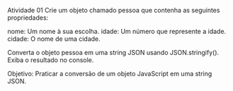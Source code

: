 Atividade 01
Crie um objeto chamado pessoa que contenha as seguintes propriedades:

nome: Um nome à sua escolha.
idade: Um número que represente a idade.
cidade: O nome de uma cidade.

Converta o objeto pessoa em uma string JSON usando JSON.stringify().
Exiba o resultado no console.

Objetivo:
Praticar a conversão de um objeto JavaScript em uma string JSON.